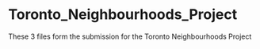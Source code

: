 # Toronto_Neighbourhoods_Project
These 3 files form the submission for the Toronto Neighbourhoods Project
